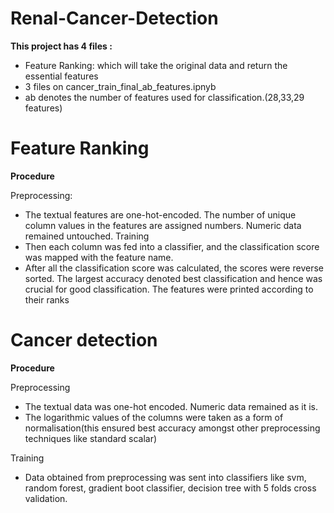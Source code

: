 # Renal-Cancer-Detection
**This project has 4 files :**
* Feature Ranking: which will take the original data and return the essential features
* 3 files on cancer_train_final_ab_features.ipnyb
* ab denotes the number of features used for classification.(28,33,29 features)

# Feature Ranking

**Procedure**


Preprocessing:
* The textual features are one-hot-encoded. The number of unique column values in the features are assigned numbers. Numeric data remained untouched.
Training
* Then each column was fed into a classifier, and the classification score was mapped with the feature name.
* After all the classification score was calculated, the scores were reverse sorted. The largest accuracy denoted best classification and hence was crucial for good classification. The features were printed according to their ranks

# Cancer detection
**Procedure**


Preprocessing
* The textual data was one-hot encoded. Numeric data remained as it is.
* The logarithmic values of the columns were taken as a form of normalisation(this ensured best accuracy amongst other preprocessing techniques like standard scalar)


Training
* Data obtained from preprocessing was sent into classifiers like svm, random forest, gradient boot classifier, decision tree with 5 folds cross validation.






